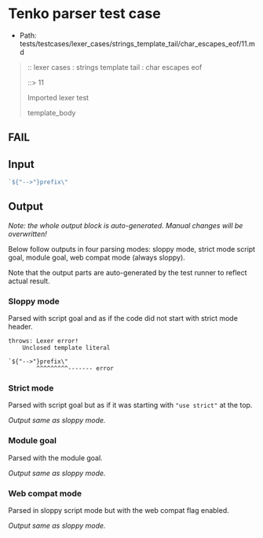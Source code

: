 # Tenko parser test case

- Path: tests/testcases/lexer_cases/strings_template_tail/char_escapes_eof/11.md

> :: lexer cases : strings template tail : char escapes eof
>
> ::> 11
>
> Imported lexer test
>
> template_body

## FAIL

## Input

`````js
`${"-->"}prefix\"
`````

## Output

_Note: the whole output block is auto-generated. Manual changes will be overwritten!_

Below follow outputs in four parsing modes: sloppy mode, strict mode script goal, module goal, web compat mode (always sloppy).

Note that the output parts are auto-generated by the test runner to reflect actual result.

### Sloppy mode

Parsed with script goal and as if the code did not start with strict mode header.

`````
throws: Lexer error!
    Unclosed template literal

`${"-->"}prefix\"
        ^^^^^^^^^------- error
`````

### Strict mode

Parsed with script goal but as if it was starting with `"use strict"` at the top.

_Output same as sloppy mode._

### Module goal

Parsed with the module goal.

_Output same as sloppy mode._

### Web compat mode

Parsed in sloppy script mode but with the web compat flag enabled.

_Output same as sloppy mode._
